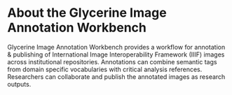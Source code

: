 # About the Glycerine Image Annotation Workbench

Glycerine Image Annotation Workbench provides a workflow for annotation & publishing of International Image Interoperability Framework (IIIF) images across institutional repositories. Annotations can combine semantic tags from domain specific vocabularies with critical analysis references. Researchers can collaborate and publish the annotated images as research outputs.


```{tableofcontents}
```
